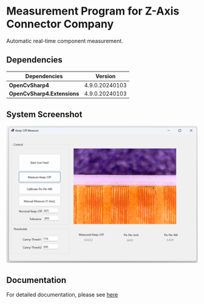 # Measurement Program for Z-Axis Connector Company
Automatic real-time component measurement. 

## Dependencies
| Dependencies     | Version |
|------------------|-----------------------------------|
| **OpenCvSharp4**  | 4.9.0.20240103  |
| **OpenCvSharp4.Extensions**  | 4.9.0.20240103 |

## System Screenshot
![system_gui](https://raw.githubusercontent.com/jglatts/KeepOffMeasure/refs/heads/master/KeepOffMeasure/misc/gui.png)

## Documentation 
For detailed documentation, please see [here](https://github.com/jglatts/KeepOffMeasure/tree/master)
